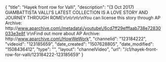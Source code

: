 {
    "title": "Hayek front row for Valli",
    "description": "(3 Oct 2017) GIAMBATTISTA VALLI'S LATEST COLLECTION IS A LOVE STORY AND JOURNEY THROUGH ROME\r\n\r\n\r\nYou can license this story through AP Archive: http:\/\/www.aparchive.com\/metadata\/youtube\/6cd7ff29efffaab738e72830033e3e8f \r\nFind out more about AP Archive: http:\/\/www.aparchive.com\/HowWeWork",
    "channelid": "123184222",
    "videoid": "123185659",
    "date_created": "1507628805",
    "date_modified": "1508436412",
    "type": "",
    "layout": "channelVideo",
    "url": "\/c1\/hayek-front-row-for-valli\/123184222-123185659"
}
